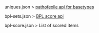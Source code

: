 

uniques.json > [pathofexile api for basetypes](https://www.pathofexile.com/api/trade/data/items)

bpl-sets.json > [BPL score api](https://api.badgerleague.com/event/170/score)

bpl-score.json > List of scored items
